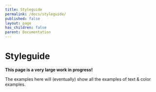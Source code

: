 ```yaml
---
title: Styleguide
permalink: /docs/styleguide/
published: false
layout: page
has_children: false
parent: Documentation
---
```


# Styleguide

**This page is a very large work in progress!**

The examples here will (eventually) show all the examples of text & color examples.
